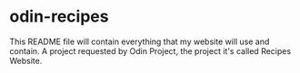 # odin-recipes

This README file will contain everything that my website will use and contain.
A project requested by Odin Project, the project it's called Recipes Website.
